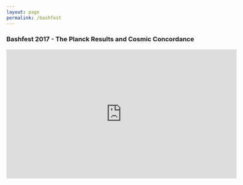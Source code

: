 ```yaml
---
layout: page
permalink: /bashfest
---
```


### Bashfest 2017 - The Planck Results and Cosmic Concordance

<iframe width="600" height="336" src="https://www.youtube.com/embed/xWglFoScLh8" frameborder="0" gesture="media" allowfullscreen></iframe>